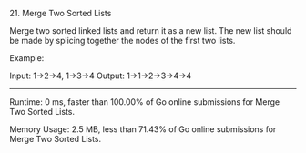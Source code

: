 21\. Merge Two Sorted Lists

Merge two sorted linked lists and return it as a new list. The new list should be made by splicing together the nodes of the first two lists.

Example:

Input: 1->2->4, 1->3->4
Output: 1->1->2->3->4->4

------

Runtime: 0 ms, faster than 100.00% of Go online submissions for Merge Two Sorted Lists.

Memory Usage: 2.5 MB, less than 71.43% of Go online submissions for Merge Two Sorted Lists.